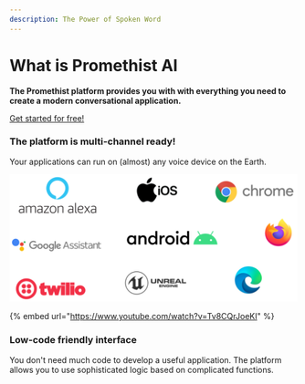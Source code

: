 ```yaml
---
description: The Power of Spoken Word
---
```


# What is Promethist AI

**The Promethist platform provides you with with everything you need to create a modern conversational application.**

[Get started for free!](https://promethist.app/#!/signup)

### The platform is multi-channel ready!  <a id="the-platform-is-multi-channel-ready!"></a>

Your applications can run on \(almost\) any voice device on the Earth.

![](.gitbook/assets/image%20%287%29.png)

{% embed url="https://www.youtube.com/watch?v=Tv8CQrJoeKI" %}

### Low-code friendly interface  <a id="low-code-friendly-interface"></a>

You don't need much code to develop a useful application. The platform allows you to use sophisticated logic based on complicated functions.


